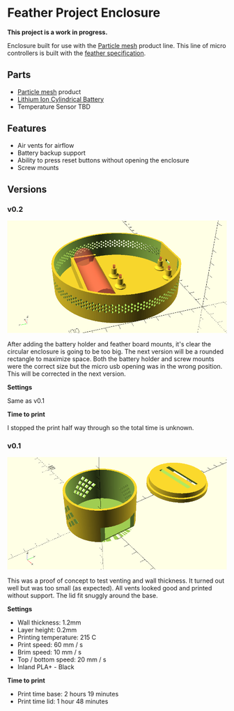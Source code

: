# Feather Project Enclosure

**This project is a work in progress.**

Enclosure built for use with the [Particle mesh](https://www.particle.io/mesh/) product line. This line of micro controllers is built with the [feather specification](https://learn.adafruit.com/adafruit-feather/feather-specification).

## Parts

- [Particle mesh](https://www.particle.io/mesh/) product
- [Lithium Ion Cylindrical Battery](https://www.adafruit.com/product/1781)
- Temperature Sensor TBD

## Features

- Air vents for airflow
- Battery backup support
- Ability to press reset buttons without opening the enclosure
- Screw mounts

## Versions

### v0.2

![Render v0.2](images/render_v0.2.png)

After adding the battery holder and feather board mounts, it's clear the circular enclosure is going to be too big. The next version will be a rounded rectangle to maximize space. Both the battery holder and screw mounts were the correct size but the micro usb opening was in the wrong position. This will be corrected in the next version.

**Settings**

Same as v0.1

**Time to print**

I stopped the print half way through so the total time is unknown.

### v0.1

![Render v0.1](images/render_v0.1.png)

This was a proof of concept to test venting and wall thickness. It turned out well but was too small (as expected). All vents looked good and printed without support. The lid fit snuggly around the base.

**Settings**

- Wall thickness: 1.2mm
- Layer height: 0.2mm
- Printing temperature: 215 C
- Print speed: 60 mm / s
- Brim speed: 10 mm / s
- Top / bottom speed: 20 mm / s
- Inland PLA+ - Black

**Time to print**

- Print time base: 2 hours 19 minutes
- Print time lid: 1 hour 48 minutes
